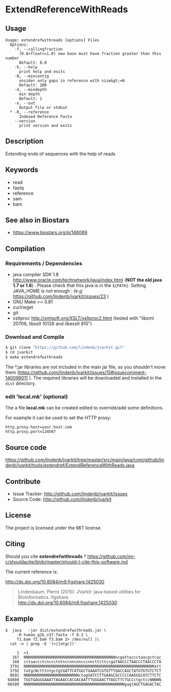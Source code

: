 # ExtendReferenceWithReads


## Usage

```
Usage: extendrefwithreads [options] Files
  Options:
    -f, --callingfraction
      (0.0<float<=1.0) new base must have fraction greater than this number
      Default: 0.8
    -h, --help
      print help and exits
    -N, --mincontig
      onsider only gaps in reference with size&gt;=N
      Default: 100
    -d, --mindepth
      min depth
      Default: 1
    -o, --out
      Output file or stdout
  * -R, --reference
      Indexed Reference Fasta
    --version
      print version and exits

```


## Description

Extending ends of sequences with the help of reads


## Keywords

 * read
 * fastq
 * reference
 * sam
 * bam



## See also in Biostars

 * https://www.biostars.org/p/148089


## Compilation

### Requirements / Dependencies

* java compiler SDK 1.8 http://www.oracle.com/technetwork/java/index.html (**NOT the old java 1.7 or 1.6**) . Please check that this java is in the `${PATH}`. Setting JAVA_HOME is not enough : (e.g: https://github.com/lindenb/jvarkit/issues/23 )
* GNU Make >= 3.81
* curl/wget
* git
* xsltproc http://xmlsoft.org/XSLT/xsltproc2.html (tested with "libxml 20706, libxslt 10126 and libexslt 815")


### Download and Compile

```bash
$ git clone "https://github.com/lindenb/jvarkit.git"
$ cd jvarkit
$ make extendrefwithreads
```

The *.jar libraries are not included in the main jar file, so you shouldn't move them (https://github.com/lindenb/jvarkit/issues/15#issuecomment-140099011 ).
The required libraries will be downloaded and installed in the `dist` directory.

### edit 'local.mk' (optional)

The a file **local.mk** can be created edited to override/add some definitions.

For example it can be used to set the HTTP proxy:

```
http.proxy.host=your.host.com
http.proxy.port=124567
```
## Source code 

https://github.com/lindenb/jvarkit/tree/master/src/main/java/com/github/lindenb/jvarkit/tools/extendref/ExtendReferenceWithReads.java

## Contribute

- Issue Tracker: http://github.com/lindenb/jvarkit/issues
- Source Code: http://github.com/lindenb/jvarkit

## License

The project is licensed under the MIT license.

## Citing

Should you cite **extendrefwithreads** ? https://github.com/mr-c/shouldacite/blob/master/should-I-cite-this-software.md

The current reference is:

http://dx.doi.org/10.6084/m9.figshare.1425030

> Lindenbaum, Pierre (2015): JVarkit: java-based utilities for Bioinformatics. figshare.
> http://dx.doi.org/10.6084/m9.figshare.1425030

 
 ## Example

```
$  java   -jar dist/extendrefwithreads.jar \
     -R human_g1k_v37.fasta -f 0.3 \
     f1.bam f2.bam f3.bam 2> /dev/null |\
  cat -n | grep -E '(>|[atgc])' 

     1	>1
   167	NNNNNNNNNNNNNNNNNNNNNNNNNNNNNNNNNNNNNNNNncgattaccctaacgctcac
   168	cctaaccctcnccctntnccnncnncccnncttcttccgaTAACCCTAACCCTAACCCTA
  3791	NNNNNNNNNNNNNNNNNNNNNNNNNNNNNNNNNNNNNNNNNNNNNNNNNNNNNNNNNatt
  3792	tatgcNctttntgctgtGATTCATGGCTGAAATCGTGTTTGACCAGCTATGTGTGTCTCT
  8691	NNNNNNNNNNNNNNNNNNNNNNNNctagGATCCTTGAAGCGCCCCCAAGGGCATCTTCTC
 64089	TGGTGAGGGAAATTAGAACCACGACAATTTGGGAACTTAGCTTCTGCCctgctccNNNNN
 66589	NNNNNNNNNNNNNNNNNNNNNNNNNNNNNNNNNNNNNNNNNNNNgagtAGCTGAGACTAC
 
 ```


